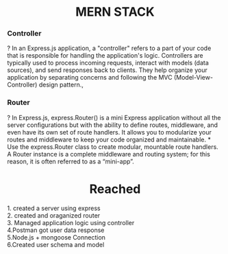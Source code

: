 <h1 align="center"> MERN STACK </h1>
<h3> Controller </h3>
<span>? In an Express.js application, a "controller" refers to a part of your code that is responsible for handling the application's logic. Controllers are typically used to process incoming requests, interact with models (data sources), and send responses back to clients. They help organize your application by separating concerns and following the MVC (Model-View-Controller) design pattern.,</span>

</br>

<h3>Router </h3>
<span>? In Express.js, express.Router() is a mini Express application without all the server configurations but with the ability to define routes, middleware, and even have its own set of route handlers. It allows you to modularize your routes and middleware to keep your code organized and maintainable.
* <https://expressjs.com/en/guide/routing.html>
 Use the express.Router class to create modular, mountable route handlers. A Router instance is a complete middleware and routing system; for this reason, it is often referred to as a “mini-app”.
</span>

<h1 align="center">Reached </h1>
<span> 
1. created a server using express </br>
2. created and oraganized router </br>
3. Managed application logic using controller </br>
4.Postman got user data response </br>
5.Node.js + mongoose Connection </br>
6.Created user schema and model </br>

</span>
